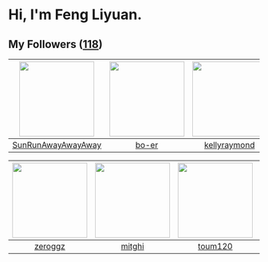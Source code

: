 # Hi, I'm Feng Liyuan.

## My Followers ([118](https://github.com/SunRunAway?tab=followers))

| <img src="https://avatars.githubusercontent.com/u/51537937?v=4" width="150" height="150" /> | <img src="https://avatars.githubusercontent.com/u/49479987?v=4" width="150" height="150" /> | <img src="https://avatars.githubusercontent.com/u/58126365?v=4" width="150" height="150" /> | <img src="https://avatars.githubusercontent.com/u/71307974?v=4" width="150" height="150" /> |
| :-----------------------------------------------------------------------------------------: | :-----------------------------------------------------------------------------------------: | :-----------------------------------------------------------------------------------------: | :-----------------------------------------------------------------------------------------: |
|                 [SunRunAwayAwayAway](https://github.com/SunRunAwayAwayAway)                 |                              [bo-er](https://github.com/bo-er)                              |                       [kellyraymond](https://github.com/kellyraymond)                       |                       [StevenJokess](https://github.com/StevenJokess)                       |

| <img src="https://avatars.githubusercontent.com/u/55519398?v=4" width="150" height="150" /> | <img src="https://avatars.githubusercontent.com/u/55898975?v=4" width="150" height="150" /> | <img src="https://avatars.githubusercontent.com/u/57785890?v=4" width="150" height="150" /> | <img src="https://avatars.githubusercontent.com/u/50138288?v=4" width="150" height="150" /> |
| :-----------------------------------------------------------------------------------------: | :-----------------------------------------------------------------------------------------: | :-----------------------------------------------------------------------------------------: | :-----------------------------------------------------------------------------------------: |
|                            [zeroggz](https://github.com/zeroggz)                            |                             [mitghi](https://github.com/mitghi)                             |                            [toum120](https://github.com/toum120)                            |                       [xuhuifang996](https://github.com/xuhuifang996)                       |